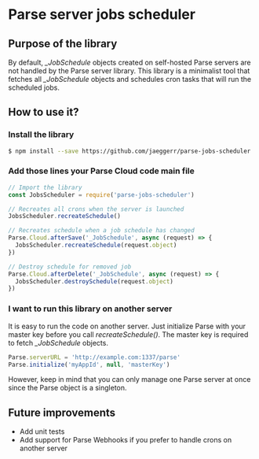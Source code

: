 # Parse server jobs scheduler

## Purpose of the library
By default, *_JobSchedule* objects created on self-hosted Parse servers are not handled by the Parse server library.
This library is a minimalist tool that fetches all *_JobSchedule* objects and schedules cron tasks that will run the scheduled jobs.

## How to use it?

### Install the library

```sh
$ npm install --save https://github.com/jaeggerr/parse-jobs-scheduler
```

### Add those lines your Parse Cloud code main file

```js
// Import the library
const JobsScheduler = require('parse-jobs-scheduler')

// Recreates all crons when the server is launched
JobsScheduler.recreateSchedule()

// Recreates schedule when a job schedule has changed
Parse.Cloud.afterSave('_JobSchedule', async (request) => {
  JobsScheduler.recreateSchedule(request.object)
})

// Destroy schedule for removed job
Parse.Cloud.afterDelete('_JobSchedule', async (request) => {
  JobsScheduler.destroySchedule(request.object)
})
```

### I want to run this library on another server
It is easy to run the code on another server. Just initialize Parse with your master key before you call *recreateSchedule()*.
The master key is required to fetch *_JobSchedule* objects.
```js
Parse.serverURL = 'http://example.com:1337/parse'
Parse.initialize('myAppId', null, 'masterKey')
```
However, keep in mind that you can only manage one Parse server at once since the Parse object is a singleton.

 ## Future improvements
 * Add unit tests
 * Add support for Parse Webhooks if you prefer to handle crons on another server
